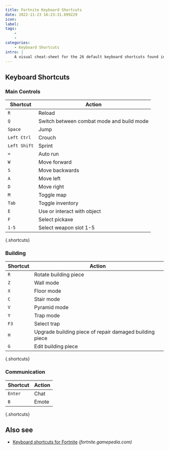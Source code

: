 ```yaml
---
title: Fortnite Keyboard Shortcuts
date: 2022-11-23 16:23:31.699229
icon: 
label: 
tags: 
    - 
    - 
categories:
    - Keyboard Shortcuts
intro: |
    A visual cheat-sheet for the 26 default keyboard shortcuts found in Fortnite
---
```




Keyboard Shortcuts
------------------



### Main Controls

Shortcut | Action
---|---
`R`  | Reload
`Q`  | Switch between combat mode and build mode
`Space`  | Jump
`Left Ctrl`  | Crouch
`Left Shift`  | Sprint
`=`  | Auto run
`W`  | Move forward
`S`  | Move backwards
`A`  | Move left
`D`  | Move right
`M`  | Toggle map
`Tab`  | Toggle inventory
`E`  | Use or interact with object
`F`  | Select pickaxe
`1-5`  | Select weapon slot 1-5
{.shortcuts}


### Building

Shortcut | Action
---|---
`R`  | Rotate building piece
`Z`  | Wall mode
`X`  | Floor mode
`C`  | Stair mode
`V`  | Pyramid mode
`Y`  | Trap mode
`F3`  | Select trap
`H`  | Upgrade building piece of repair damaged building piece
`G`  | Edit building piece
{.shortcuts}


### Communication

Shortcut | Action
---|---
`Enter`  | Chat
`B`  | Emote
{.shortcuts}




Also see
--------
- [Keyboard shortcuts for Fortnite](https://fortnite.gamepedia.com/Controls) _(fortnite.gamepedia.com)_
